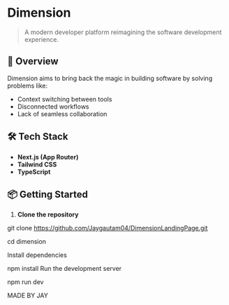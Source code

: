 # Dimension

> A modern developer platform reimagining the software development experience.

## 🚀 Overview

Dimension aims to bring back the magic in building software by solving problems like:
- Context switching between tools
- Disconnected workflows
- Lack of seamless collaboration
 
## 🛠️ Tech Stack

- **Next.js (App Router)**
- **Tailwind CSS**
- **TypeScript**

## 📦 Getting Started

1. **Clone the repository**


git clone https://github.com/Jaygautam04/DimensionLandingPage.git



cd dimension

Install dependencies



npm install
Run the development server


npm run dev


MADE BY JAY
